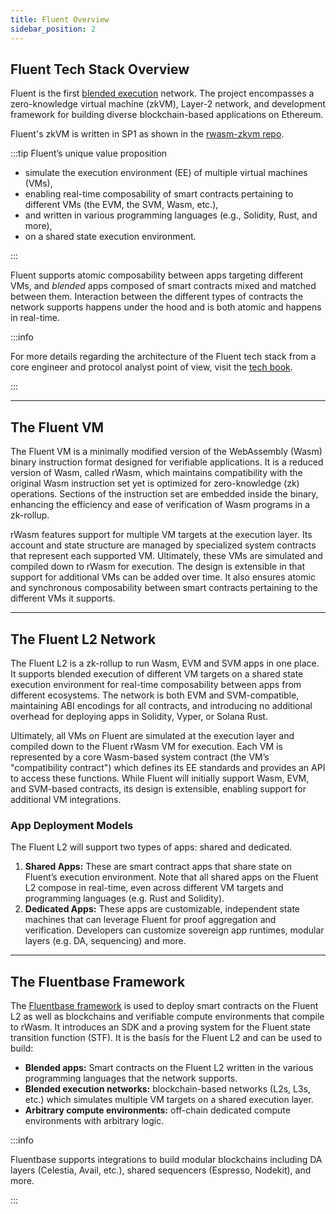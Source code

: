 ```yaml
---
title: Fluent Overview
sidebar_position: 2
---
```

Fluent Tech Stack Overview
---

Fluent is the first [blended execution](blended-101.md) network. The project encompasses a zero-knowledge virtual machine (zkVM), Layer-2 network, and development framework for building diverse blockchain-based applications on Ethereum.

Fluent's zkVM is written in SP1 as shown in the [rwasm-zkvm repo](https://github.com/fluentlabs-xyz/rwasm-zkvm).

:::tip Fluent’s unique value proposition

* simulate the execution environment (EE) of multiple virtual machines (VMs),
* enabling real-time composability of smart contracts pertaining to different VMs (the EVM, the SVM, Wasm, etc.),
* and written in various programming languages (e.g., Solidity, Rust, and more),
* on a shared state execution environment.

:::

Fluent supports atomic composability between apps targeting different VMs, and _blended_ apps composed of smart contracts mixed and matched between them. Interaction between the different types of contracts the network supports happens under the hood and is both atomic and happens in real-time.

:::info

For more details regarding the architecture of the Fluent tech stack from a core engineer and protocol analyst point of view, visit the [tech book](https://book.gblend.xyz).

:::

---

## The Fluent VM

The Fluent VM is a minimally modified version of the WebAssembly (Wasm) binary instruction format designed for verifiable applications. It is a reduced version of Wasm, called rWasm, which maintains compatibility with the original Wasm instruction set yet is optimized for zero-knowledge (zk) operations. Sections of the instruction set are embedded inside the binary, enhancing the efficiency and ease of verification of Wasm programs in a zk-rollup.

rWasm features support for multiple VM targets at the execution layer. Its account and state structure are managed by specialized system contracts that represent each supported VM. Ultimately, these VMs are simulated and compiled down to rWasm for execution. The design is extensible in that support for additional VMs can be added over time. It also ensures atomic and synchronous composability between smart contracts pertaining to the different VMs it supports.

---

## The Fluent L2 Network

The Fluent L2 is a zk-rollup to run Wasm, EVM and SVM apps in one place. It supports blended execution of different VM targets on a shared state execution environment for real-time composability between apps from different ecosystems. The network is both EVM and SVM-compatible, maintaining ABI encodings for all contracts, and introducing no additional overhead for deploying apps in Solidity, Vyper, or Solana Rust.

Ultimately, all VMs on Fluent are simulated at the execution layer and compiled down to the Fluent rWasm VM for execution. Each VM is represented by a core Wasm-based system contract (the VM’s "compatibility contract") which defines its EE standards and provides an API to access these functions. While Fluent will initially support Wasm, EVM, and SVM-based contracts, its design is extensible, enabling support for additional VM integrations.

### App Deployment Models

The Fluent L2 will support two types of apps: shared and dedicated.

1. **Shared Apps:** These are smart contract apps that share state on Fluent’s execution environment. Note that all shared apps on the Fluent L2 compose in real-time, even across different VM targets and programming languages (e.g. Rust and Solidity).
2. **Dedicated Apps:** These apps are customizable, independent state machines that can leverage Fluent for proof aggregation and verification. Developers can customize sovereign app runtimes, modular layers (e.g. DA, sequencing) and more.

---

## The Fluentbase Framework

The [Fluentbase framework](../fluentbase-sdk/build-w-fluentbase-sdk.md) is used to deploy smart contracts on the Fluent L2 as well as blockchains and verifiable compute environments that compile to rWasm. It introduces an SDK and a proving system for the Fluent state transition function (STF). It is the basis for the Fluent L2 and can be used to build:

* **Blended apps:** Smart contracts on the Fluent L2 written in the various programming languages that the network supports.
* **Blended execution networks:** blockchain-based networks (L2s, L3s, etc.) which simulates multiple VM targets on a shared execution layer.
* **Arbitrary compute environments:** off-chain dedicated compute environments with arbitrary logic.

:::info

Fluentbase supports integrations to build modular blockchains including DA layers (Celestia, Avail, etc.), shared sequencers (Espresso, Nodekit), and more.

:::
